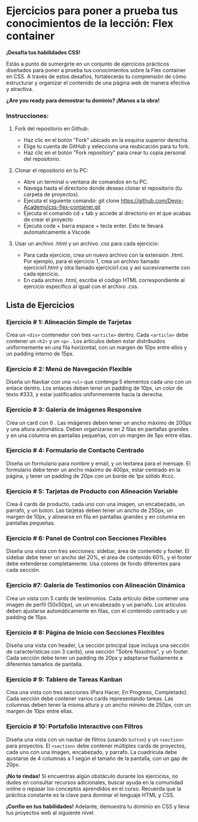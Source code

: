 # Ejercicios para poner a prueba tus conocimientos de la lección: Flex container

**¡Desafía tus habilidades CSS!**

Estás a punto de sumergirte en un conjunto de ejercicios prácticos diseñados para poner a prueba tus conocimientos sobre la Flex container en CSS. A través de estos desafíos, fortalecerás tu comprensión de cómo estructurar y organizar el contenido de una página web de manera efectiva y atractiva.

**¿Are you ready para demostrar tu dominio? ¡Manos a la obra!**

### Instrucciones:
1. Fork del repositorio en Github:

    * Haz clic en el botón "Fork" ubicado en la esquina superior derecha.
    * Elige tu cuenta de GitHub y selecciona una reubicación para tu fork.
    * Haz clic en el botón "Fork repository" para crear tu copia personal del repositorio.

2. Clonar el repositorio en tu PC:

    * Abre un terminal o ventana de comandos en tu PC.
    * Navega hasta el directorio donde deseas clonar el repositorio (tu carpeta de proyectos).
    * Ejecuta el siguiente comando: git clone https://github.com/Devix-Academy/css-flex-container.git
    * Ejecuta el comando cd + tab y accede al directorio en el que acabas de crear el proyecto
    * Ejecuta code + barra espace + tecla enter. Esto te llevará automaticamente a Vscode
    

3. Usar un archivo .html y un archivo .css para cada ejercicio:

     * Para cada ejercicio, crea un nuevo archivo con la extensión .html. Por ejemplo, para el ejercicio 1, crea un archivo llamado ejercicio1.html y otra llamado ejercicio1.css y así sucesivamente con cada ejercicio.
    * En cada archivo .html, escribe el código HTML correspondiente al ejercicio específico al igual con el archivo .css.

## Lista de Ejercicios

### Ejercicio # 1: Alineación Simple de Tarjetas
Crea un `<div>` contenedor con tres `<article>` dentro. Cada `<article>` debe contener un `<h2>` y un `<p>` . Los artículos deben estar distribuidos uniformemente en una fila horizontal, con un margen de 10px entre ellos y un padding interno de 15px.

### Ejercicio # 2: Menú de Navegación Flexible
Diseña un Navbar con una `<ul>` que contenga 5 elementos cada uno con un enlace dentro. Los enlaces deben tener un padding de 10px, un color de texto #333, y estar justificados uniformemente hacia la derecha.

### Ejercicio # 3: Galería de Imágenes Responsive
Crea un card con 6 <img>. Las imágenes deben tener un ancho máximo de 200px y una altura automática. Deben organizarse en 2 filas en pantallas grandes y en una columna en pantallas pequeñas, con un margen de 5px entre ellas.

### Ejercicio # 4: Formulario de Contacto Centrado
Diseña un formulario para nombre y email, y un textarea para el mensaje. El formulario debe tener un ancho máximo de 400px, estar centrado en la página, y tener un padding de 20px con un borde de 1px sólido #ccc.
    
### Ejercicio # 5: Tarjetas de Producto con Alineación Variable
Crea 4 cards de producto, cada uno con una imagen, un encabezado, un parrafo, y un boton. Las tarjetas deben tener un ancho de 250px, un margen de 10px, y alinearse en fila en pantallas grandes y en columna en pantallas pequeñas.

### Ejercicio # 6: Panel de Control con Secciones Flexibles
Diseña una vista con tres secciones: sidebar, área de contenido y footer. El sidebar debe tener un ancho del 20%, el área de contenido 60%, y el footer debe extenderse completamente. Usa colores de fondo diferentes para cada sección.

### Ejercicio #7: Galería de Testimonios con Alineación Dinámica
Crea un vista con 5 cards de testimonios. Cada artículo debe contener una imagen de perfil (50x50px), un un encabezado y un parrafo. Los artículos deben ajustarse automáticamente en filas, con el contenido centrado y un padding de 15px.

### Ejercicio # 8: Página de Inicio con Secciones Flexibles
Diseña una vista con header, La sección principal (que incluya una sección de características con 3 cards), una sección "Sobre Nosotros", y un footer. Cada sección debe tener un padding de 20px y adaptarse fluidamente a diferentes tamaños de pantalla.

### Ejercicio # 9: Tablero de Tareas Kanban
Crea una vista con tres secciones (Para Hacer, En Progreso, Completado). Cada sección debe contener varios cards representando tareas. Las columnas deben tener la misma altura y un ancho mínimo de 250px, con un margen de 10px entre ellas.

### Ejercicio # 10: Portafolio Interactivo con Filtros
Diseña una vista con un navbar de filtros (usando `button`) y un `<section>` para proyectos. El `<section>` debe contener múltiples cards de proyectos, cada uno con una imagen, encabezado, y parrafo. La cuadrícula debe ajustarse de 4 columnas a 1 según el tamaño de la pantalla, con un gap de 20px.

**¡No te rindas!** Si encuentras algún obstáculo durante los ejercicios, no dudes en consultar recursos adicionales, buscar ayuda en la comunidad online o repasar los conceptos aprendidos en el curso. Recuerda que la práctica constante es la clave para dominar el lenguaje HTML y CSS.

**¡Confío en tus habilidades!** Adelante, demuestra tu dominio en CSS y lleva tus proyectos web al siguiente nivel.
